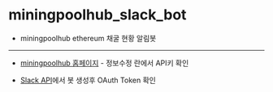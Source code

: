 # miningpoolhub_slack_bot

- miningpoolhub ethereum 채굴 현황 알림봇

-----------------------------------------------------------------

- [miningpoolhub 홈페이지](https://miningpoolhub.com/) - 정보수정 란에서 API키 확인

- [Slack API](https://api.slack.com)에서 봇 생성후 OAuth Token 확인
